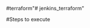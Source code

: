 #terraform"# jenkins_terraform" 

#Steps to execute
<!-- terraform init

terraform plan -out "jenkinsplan"
It will ask for AWS access, secret key, region 
  ID of AMI to use for instance

  Enter a value: ami-0de53d8956e8dcf80

var.aws_access_key
  Access Key of AWS

  Enter a value: XXXXX

var.aws_region
  The AWS region to spon instance.

  Enter a value: us-east-1

var.aws_secret_key
  Secet Key for AWS

  Enter a value: XXXXX


terraform apply "jenkinsplan" -->